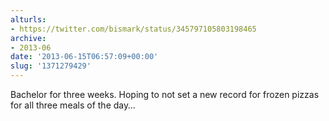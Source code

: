 ```yaml
---
alturls:
- https://twitter.com/bismark/status/345797105803198465
archive:
- 2013-06
date: '2013-06-15T06:57:09+00:00'
slug: '1371279429'
---
```


Bachelor for three weeks. Hoping to not set a new record for frozen pizzas for all three meals of the day…

